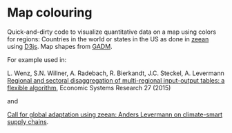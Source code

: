 # Map colouring
Quick-and-dirty code to visualize quantitative data on a map using colors for regions: Countries in the world or states in the US as done in [zeean](http://zeean.net/visualization) using [D3js](http://d3js.org). Map shapes from [GADM](http://gadm.org).

For example used in:

L. Wenz, S.N. Willner, A. Radebach, R. Bierkandt, J.C. Steckel, A. Levermann  
[Regional and sectoral disaggregation of multi-regional input-output tables: a flexible algorithm](http://dx.doi.org/10.1080/09535314.2014.987731), Economic Systems Research 27 (2015)

and

[Call for global adaptation using zeean: Anders Levermann on climate-smart supply chains](http://www.nature.com/news/climate-economics-make-supply-chains-climate-smart-1.14636).